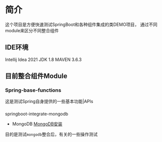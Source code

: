 # 简介

这个项目是方便快速测试SpringBoot和各种组件集成的类DEMO项目，
通过不同module来区分不同整合组件

## IDE环境

Intellij Idea 2021
JDK 1.8
MAVEN 3.6.3

## 目前整合组件Module

### Spring-base-functions

这是测试Spring自身提供的一些基本功能|APIs

### 

springboot-integrate-mongodb

- MongoDB [MongoDB安装](https://www.runoob.com/mongodb/mongodb-window-install.html)

目的是测试`mongodb`整合后，有关的一些操作测试
